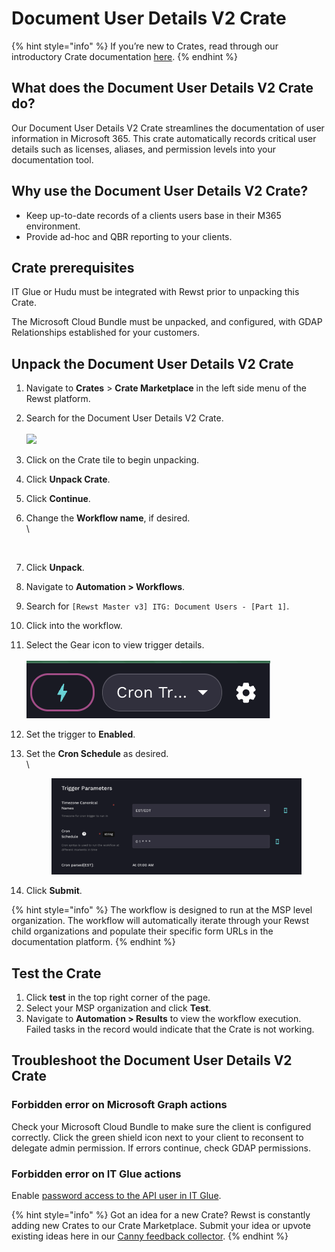 # Document User Details V2 Crate

{% hint style="info" %}
If you’re new to Crates, read through our introductory Crate documentation [here](https://app.rewst.io/marketplace/crates/ad23cb3a-d4fb-4066-91d1-719ea95a6355).
{% endhint %}

## What does the Document User Details V2 Crate do?

Our Document User Details V2 Crate streamlines the documentation of user information in Microsoft 365. This crate automatically records critical user details such as licenses, aliases, and permission levels into your documentation tool.

## Why use the Document User Details V2 Crate?

* Keep up-to-date records of a clients users base in their M365 environment.
* Provide ad-hoc and QBR reporting to your clients.

## Crate prerequisites

IT Glue or Hudu must be integrated with Rewst prior to unpacking this Crate.

The Microsoft Cloud Bundle must be unpacked, and configured, with GDAP Relationships established for your customers.

## Unpack the Document User Details V2 Crate

1. Navigate to **Crates** > **Crate Marketplace** in the left side menu of the Rewst platform.
2. Search for the Document User Details V2 Crate.\
   \
   ![](<../../../.gitbook/assets/Screenshot 2025-03-24 at 2.53.14 PM.png>)
3. Click on the Crate tile to begin unpacking.
4. Click **Unpack Crate**.
5. Click **Continue**.
6.  Change the **Workflow name**, if desired.\
    \


    <figure><img src="../../../.gitbook/assets/Screenshot 2025-03-24 at 2.54.27 PM.png" alt=""><figcaption></figcaption></figure>
7. Click **Unpack**.
8. Navigate to **Automation > Workflows**.
9. Search for `[Rewst Master v3] ITG: Document Users - [Part 1]`.
10. Click into the workflow.
11. Select the Gear icon to view trigger details.\
    \
    ![](<../../../.gitbook/assets/image (41).png>)
12. Set the trigger to **Enabled**.
13. Set the **Cron Schedule** as desired.\
    \


    <figure><img src="../../../.gitbook/assets/image (42).png" alt=""><figcaption></figcaption></figure>
14. Click **Submit**.

{% hint style="info" %}
The workflow is designed to run at the MSP level organization. The workflow will automatically iterate through your Rewst child organizations and populate their specific form URLs in the documentation platform.
{% endhint %}

## Test the Crate

1. Click **test** in the top right corner of the page.
2. Select your MSP organization and click **Test**.
3. Navigate to **Automation > Results** to view the workflow execution. Failed tasks in the record would indicate that the Crate is not working.

## Troubleshoot the Document User Details V2 Crate

### Forbidden error on Microsoft Graph actions

Check your Microsoft Cloud Bundle to make sure the client is configured correctly. Click the green shield icon next to your client to reconsent to delegate admin permission. If errors continue, check GDAP permissions.

### Forbidden error on IT Glue actions

Enable [password access to the API user in IT Glue](https://support.itglue.com/hc/en-us/articles/360017660198-Password-Access-Workflow-in-IT-Glue).

{% hint style="info" %}
Got an idea for a new Crate? Rewst is constantly adding new Crates to our Crate Marketplace. Submit your idea or upvote existing ideas here in our [Canny feedback collector](https://rewst.canny.io/crates).
{% endhint %}


